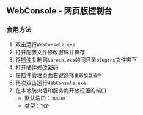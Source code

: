 ## WebConsole - 网页版控制台

### 食用方法

1. 双击运行`WebConsole.exe`
2. 打开配置文件修改密码并保存
3. 将[插件](https://github.com/Zaitonn/WebConsole/blob/main/plugins)复制到`Serein.exe`的同目录`plugins`文件夹下
4. 打开插件修改密码
5. 在插件管理页面右键选择`重新加载插件`
6. 再次双击运行`WebConsole.exe`
7. 在本地防火墙和服务商开放设置的端口
   - 默认端口：`30000`
   - 类型：`TCP`
